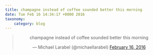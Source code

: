 ```yaml
---
title: champagne instead of coffee sounded better this morning
date: Tue Feb 16 14:34:17 +0000 2016
taxonomy:
    category: blog
---
```

<blockquote class="twitter-tweet" align="center"><p lang="en" dir="ltr">champagne instead of coffee sounded better this morning</p>&mdash; Michael Larabel (@michaellarabel) <a href="https://twitter.com/michaellarabel/status/699592332547469312">February 16, 2016</a></blockquote>
